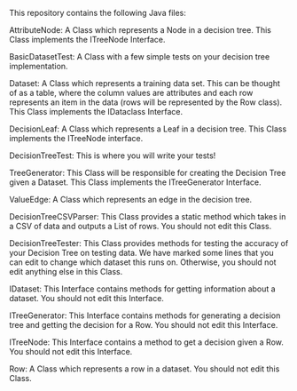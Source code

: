 This repository contains the following Java files:

AttributeNode: A Class which represents a Node in a decision tree. This Class implements the ITreeNode Interface.

BasicDatasetTest: A Class with a few simple tests on your decision tree implementation.

Dataset: A Class which represents a training data set. This can be thought of as a table, where the column values are
attributes and each row represents an item in the data (rows will be represented by the Row class). This Class
implements the IDataclass Interface.

DecisionLeaf: A Class which represents a Leaf in a decision tree. This Class implements the ITreeNode interface.

DecisionTreeTest: This is where you will write your tests!

TreeGenerator: This Class will be responsible for creating the Decision Tree given a Dataset. This Class implements
the ITreeGenerator Interface.

ValueEdge: A Class which represents an edge in the decision tree.

DecisionTreeCSVParser: This Class provides a static method which takes in a CSV of data and outputs a List of rows. You
should not edit this Class.

DecisionTreeTester: This Class provides methods for testing the accuracy of your Decision Tree on testing data.
We have marked some lines that you can edit to change which dataset this runs on. Otherwise, you should not edit
anything else in this Class.

IDataset: This Interface contains methods for getting information about a dataset. You should not edit this Interface.

ITreeGenerator: This Interface contains methods for generating a decision tree and getting the decision for a Row.
You should not edit this Interface.

ITreeNode: This Interface contains a method to get a decision given a Row. You should not edit this Interface.

Row: A Class which represents a row in a dataset. You should not edit this Class.
